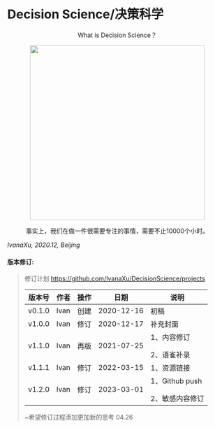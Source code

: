 # Decision Science/决策科学

<div align=center>
</p>
What is Decision Science？
</p>
<img src="https://github.com/IvanaXu/DecisionScience/releases/download/base/0.0.0.0-000.jpeg" height=400>
</p>
事实上，我们在做一件很需要专注的事情，需要不止10000个小时。
</p>
</div>

*IvanaXu, 2020.12, Beijing*

#### 版本修订:
> 修订计划 https://github.com/IvanaXu/DecisionScience/projects
> 
> |版本号|作者|操作|日期|说明|
> |-|-|-|-|-|
> |v0.1.0|Ivan|创建|2020-12-16|初稿|
> |v1.0.0|Ivan|修订|2020-12-17|补充封面|
> |v1.1.0|Ivan|再版|2021-07-25|1、内容修订</p>2、语雀补录|
> |v1.1.1|Ivan|修订|2022-03-15|1、资源链接|
> |v1.2.0|Ivan|修订|2023-03-01|1、Github push</p>2、敏感内容修订|
> 
> ~希望修订过程添加更加新的思考 04.26
